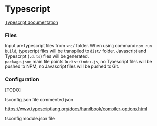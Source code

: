 # Typescript

[Typescript documentation](http://www.typescriptlang.org/docs/home.html)

### Files

Input are typescript files from `src/` folder. When using command `npm run build`, typescript files will be transpiled to `dist/` folder. Javascript and Typescript (`.d.ts`) files will be generated.
<br/>
`package.json` main file points to `dist/index.js`, no Typescript files will be pushed to NPM, no Javascript files will be pushed to Git.


### Configuration

[TODO]

tsconfig.json file
commented json

https://www.typescriptlang.org/docs/handbook/compiler-options.html

tsconfig.module.json file



